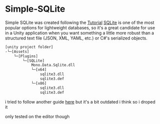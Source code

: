 # Simple-SQLite
Simple SQLite was created following the [Tutorial](https://www.youtube.com/watch?v=8bpYHCKdZno&ab_channel=Digestible)
[SQLite](https://sqlite.org/index.html) is one of the most popular options for lightweight databases, so it's a great candidate for use in a Unity application when you want something a little more robust than a structured text file (JSON, XML, YAML, etc.) or C#'s serialized objects.

```bash
[unity project folder]
-└─[Assets]
    └─[Plugins]
        └─[SQLite]
            Mono.Data.Sqlite.dll
            └─[x64]
                sqlite3.dll
                sqlite3.def
            └─[x86]
                sqlite3.dll
                sqlite3.def
```

i tried to follow another guide [here](https://javadocmd.com/blog/how-to-set-up-sqlite-for-unity/) but it's a bit outdated i think so i droped it


only tested on the editor though

